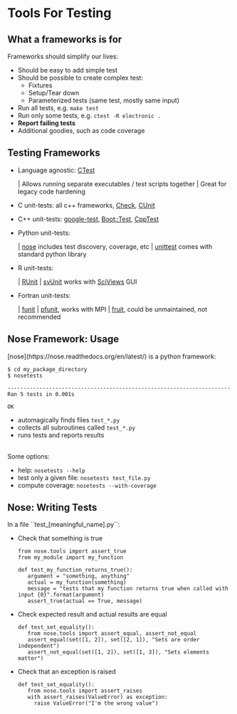 Tools For Testing
=================


What a frameworks is for
------------------------

<p align="left">Frameworks should simplify our lives:</p>

* Should be easy to add simple test
* Should be possible to create complex test:
    * Fixtures 
    * Setup/Tear down
    * Parameterized tests (same test, mostly same input)
* Run all tests, e.g. ``make test``
* Run only some tests, e.g. ``ctest -R electronic .``
* **Report failing tests**
* Additional goodies, such as code coverage

Testing Frameworks
------------------

* Language agnostic: [CTest](http://www.cmake.org/cmake/help/v2.8.12/ctest.html)

    | Allows running separate executables / test scripts together
    | Great for legacy code hardening

* C unit-tests: 
    all c++ frameworks,
    [Check](http://check.sourceforge.net/),
    [CUnit](http://cunit.sourceforge.net)
* C++ unit-tests:
    [google-test](https://code.google.com/p/googletest/),
    [Boot::Test](http://www.boost.org/doc/libs/1_55_0/libs/test/doc/html/index.html),
    [CppTest](http://cpptest.sourceforge.net/)
* Python unit-tests:

    | [nose](https://nose.readthedocs.org/en/latest/) includes test discovery, coverage, etc
    | [unittest](http://docs.python.org/2/library/unittest.html) comes with standard python library

* R unit-tests: 

    | [RUnit](http://cran.r-project.org/web/packages/RUnit/index.html)
    | [svUnit](http://cran.r-project.org/web/packages/svUnit/index.html) works with [SciViews](http://www.sciviews.org/) GUI

* Fortran unit-tests: 

    | [funit](http://nasarb.rubyforge.org/funit/)
    | [pfunit](http://sourceforge.net/projects/pfunit/), works with MPI
    | [fruit](http://fortranxunit.sourceforge.net/), could be unmaintained, not recommended

Nose Framework: Usage
---------------------

<div align="left">
[nose](https://nose.readthedocs.org/en/latest/) is a python framework:

~~~~~~~~~~~~~~{.bash}
$ cd my_package_directory
$ nosetests
~~~~~~~~~~~~~~

~~~~~~~~~~~~~~
----------------------------------------------------------------------
Ran 5 tests in 0.001s

OK
~~~~~~~~~~~~~~

* automagically finds files ``test_*.py``
* collects all subroutines called ``test_*.py``
* runs tests and reports results

<br>
Some options:

* help: `nosetests --help`
* test only a given file: `nosetests test_file.py`
* compute coverage: `nosetests --with-coverage`
</div>

Nose: Writing Tests
-------------------

<div align="left">
In a file ``test_[meaningful_name].py``:

* Check that something is true
    
    ~~~~~~~~~~~~~~~~{.python}
    from nose.tools import assert_true
    from my_module import my_function

    def test_my_function_returns_true():
       argument = "something, anything"
       actual = my_function(something)
       message = "tests that my function returns true when called with input {0}".format(argument)
       assert_true(actual == True, message)
    ~~~~~~~~~~~~~~~~
* Check expected result and actual results are equal
    
    ~~~~~~~~~~~~~~~~{.python}
    def test_set_equality():
       from nose.tools import assert_equal, assert_not_equal
       assert_equal(set([1, 2]), set([2, 1]), "Sets are order independent")
       assert_not_equal(set([1, 2]), set([1, 3]), "Sets elements matter")
    ~~~~~~~~~~~~~~~~

* Check that an exception is raised

    
    ~~~~~~~~~~~~~~~~{.python}
    def test_set_equality():
       from nose.tools import assert_raises
       with assert_raises(ValueError) as exception:
         raise ValueError("I'm the wrong value")
    ~~~~~~~~~~~~~~~~
